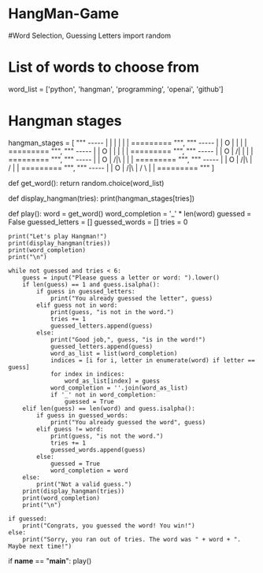 # HangMan-Game
#Word Selection, Guessing Letters
import random

# List of words to choose from
word_list = ['python', 'hangman', 'programming', 'openai', 'github']

# Hangman stages
hangman_stages = [
    """
       -----
       |   |
           |
           |
           |
           |
    =========
    """,
    """
       -----
       |   |
       O   |
           |
           |
           |
    =========
    """,
    """
       -----
       |   |
       O   |
       |   |
           |
           |
    =========
    """,
    """
       -----
       |   |
       O   |
      /|   |
           |
           |
    =========
    """,
    """
       -----
       |   |
       O   |
      /|\\  |
           |
           |
    =========
    """,
    """
       -----
       |   |
       O   |
      /|\\  |
      /    |
           |
    =========
    """,
    """
       -----
       |   |
       O   |
      /|\\  |
      / \\  |
           |
    =========
    """
]

def get_word():
    return random.choice(word_list)

def display_hangman(tries):
    print(hangman_stages[tries])

def play():
    word = get_word()
    word_completion = '_' * len(word)
    guessed = False
    guessed_letters = []
    guessed_words = []
    tries = 0

    print("Let's play Hangman!")
    print(display_hangman(tries))
    print(word_completion)
    print("\n")

    while not guessed and tries < 6:
        guess = input("Please guess a letter or word: ").lower()
        if len(guess) == 1 and guess.isalpha():
            if guess in guessed_letters:
                print("You already guessed the letter", guess)
            elif guess not in word:
                print(guess, "is not in the word.")
                tries += 1
                guessed_letters.append(guess)
            else:
                print("Good job,", guess, "is in the word!")
                guessed_letters.append(guess)
                word_as_list = list(word_completion)
                indices = [i for i, letter in enumerate(word) if letter == guess]
                for index in indices:
                    word_as_list[index] = guess
                word_completion = ''.join(word_as_list)
                if '_' not in word_completion:
                    guessed = True
        elif len(guess) == len(word) and guess.isalpha():
            if guess in guessed_words:
                print("You already guessed the word", guess)
            elif guess != word:
                print(guess, "is not the word.")
                tries += 1
                guessed_words.append(guess)
            else:
                guessed = True
                word_completion = word
        else:
            print("Not a valid guess.")
        print(display_hangman(tries))
        print(word_completion)
        print("\n")

    if guessed:
        print("Congrats, you guessed the word! You win!")
    else:
        print("Sorry, you ran out of tries. The word was " + word + ". Maybe next time!")

if __name__ == "__main__":
    play()
